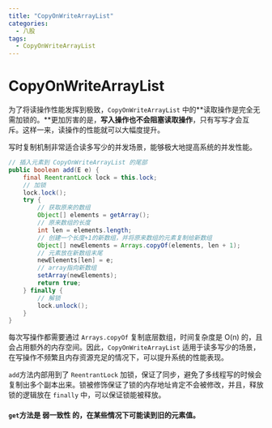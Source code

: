 ```yaml
---
title: "CopyOnWriteArrayList"
categories:
  - 八股
tags:
  - CopyOnWriteArrayList
---
```


# CopyOnWriteArrayList

为了将读操作性能发挥到极致，`CopyOnWriteArrayList` 中的**读取操作是完全无需加锁的。**更加厉害的是，**写入操作也不会阻塞读取操作**，只有写写才会互斥。这样一来，读操作的性能就可以大幅度提升。

写时复制机制非常适合读多写少的并发场景，能够极大地提高系统的并发性能。

```java
// 插入元素到 CopyOnWriteArrayList 的尾部
public boolean add(E e) {
    final ReentrantLock lock = this.lock;
    // 加锁
    lock.lock();
    try {
        // 获取原来的数组
        Object[] elements = getArray();
        // 原来数组的长度
        int len = elements.length;
        // 创建一个长度+1的新数组，并将原来数组的元素复制给新数组
        Object[] newElements = Arrays.copyOf(elements, len + 1);
        // 元素放在新数组末尾
        newElements[len] = e;
        // array指向新数组
        setArray(newElements);
        return true;
    } finally {
        // 解锁
        lock.unlock();
    }
}

```

每次写操作都需要通过 `Arrays.copyOf` 复制底层数组，时间复杂度是 O(n) 的，且会占用额外的内存空间。因此，`CopyOnWriteArrayList` 适用于读多写少的场景，在写操作不频繁且内存资源充足的情况下，可以提升系统的性能表现。

`add`方法内部用到了 `ReentrantLock` 加锁，保证了同步，避免了多线程写的时候会复制出多个副本出来。锁被修饰保证了锁的内存地址肯定不会被修改，并且，释放锁的逻辑放在 `finally` 中，可以保证锁能被释放。



#### `get`方法是 弱一致性 的，在某些情况下可能读到旧的元素值。

